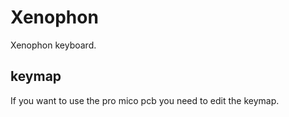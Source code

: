 # Xenophon

Xenophon keyboard.

## keymap

If you want to use the pro mico pcb you need to edit the keymap.
